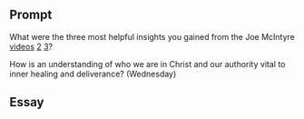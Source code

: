 ---
---

## Prompt

What were the three most helpful insights you gained from the Joe McIntyre [videos][1] [2] [3]?

How is an understanding of who we are in Christ and our authority vital to inner healing
and deliverance? (Wednesday)

[1]: https://www.youtube.com/watch?v=tlTvg66sGuA
[2]: https://www.youtube.com/watch?v=Tz04ajj6hbI
[3]: https://www.youtube.com/watch?v=8MqDchI8eiU

## Essay

